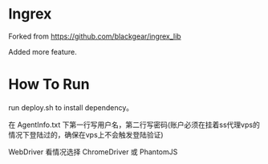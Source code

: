 # Ingrex

Forked from https://github.com/blackgear/ingrex_lib

Added more feature.

# How To Run

run deploy.sh to install dependency。

在 AgentInfo.txt 下第一行写用户名，第二行写密码(账户必须在挂着ss代理vps的情况下登陆过的，确保在vps上不会触发登陆验证)

WebDriver 看情况选择 ChromeDriver 或 PhantomJS